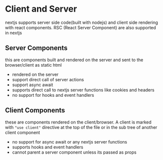 # Client and Server

nextjs supports server side code(built with nodejs) and client side rendering with react components. RSC (React Server Component) are also supported in nextjs

## Server Components
this are components built and rendered on the server and sent to the browser/client as static html
- rendered on the server
- support direct call of server actions 
- support async await
- supports direct call to nextjs server functions like cookies and headers
- no support for hooks and event handlers

## Client Components 
these are components rendered on the client/browser. A client is marked with `"use client"` directive at the top of the file or in the sub tree of another client component
- no support for async await or any nextjs server functions
- supports hooks and event handlers 
- cannot parent a server component unless its passed as props 